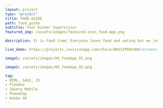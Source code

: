 ```yaml
---
layout: project
type: "project"
title: FOOD GUIDE
path: food_guide
subtitle: Your Dinner Supervisior
featured_img: /assets/images/featured-icon_food-App.png

description: It is Food time! Everyone loves food and eating but we just do not know what to eat or snack, therefore, we need a FOOD advisor. Food Guide is an app that provides dinning options to users. Users only need to click “go”, and they will receive a dinning option. 

live_demo: https://projects.invisionapp.com/share/8KG1ZP84X3H#/screens

image1: /assets/images/04_foodapp_01.png

image2: /assets/images/04_foodapp_02.png

tag: 
- HTML, SASS, JS
- Flexbox
- JQuery Mobile
- PhoneGap
- Adobe XD
---
```

